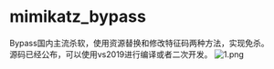 # mimikatz_bypass
Bypass国内主流杀软，使用资源替换和修改特征码两种方法，实现免杀。<br>
源码已经公布，可以使用vs2019进行编译或者二次开发。
![1.png](https://github.com/wangfly-me/mimikatz_bypass/blob/master/images/1.png)
